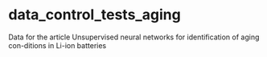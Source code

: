 # data_control_tests_aging
Data for the article Unsupervised neural networks for identification of aging con-ditions in Li-ion batteries
